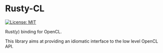 # Rusty-CL

[![License: MIT](https://img.shields.io/badge/License-MIT-yellow.svg)](LICENSE.md)

Rust(y) binding for OpenCL.

This library aims at providing an idiomatic interface to the low level OpenCL API.
